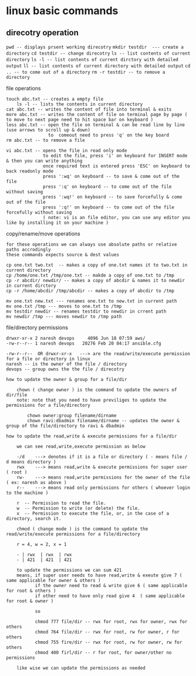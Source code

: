 # linux basic commands

## direcotry operation 

`pwd -- displays prsent working direcotry`
`mkdir testdir  --- create a directory` 
`cd testdir -- change direcotry`
`ls -- list contents of current directory`
`ls -l -- list contents of current dirctory with detailed output`
`ll -- list contents of current directory with detailed output`
`cd .. -- to come out of a directory` 
`rm -r testdir -- to remove a directory`
	

file operations 

	touch abc.txt -- creates a empty file 
        ls -l -- lists the contents in current directory
	cat abc.txt -- writes the content of file into terminal & exits 
	more abc.txt -- writes the content of file on terminal page by page ( to move to next page need to hit space bar on keyboard )
	less abc.txt -- open the file on terminal & can be read line by line (use arrows to scroll up & down) 		  
	                to 	comeout need to press 'q' on the key board
	rm abc.txt -- to remove a file 
	
	vi abc.txt -- opens the file in read only mode
				  to edit the file, press 'i' on keyboard for INSERT mode & then you can write anything
				  once required text is entered press 'ESC' on keyboard to back readonly mode
				  press ':wq' on keyboard -- to save & come out of the file
				  press ':q' on keyboard -- to come out of the file without saving
				  press ':wq!' on keyboard -- to save forcefully & come out of the file
				  press ':q!' on keyboard -- to come out of the file forcefully without saving
	              ( note: vi is an file editor, you can use any editor you like by installing it on your machine )

copy/rename/move operations 

	for these operations we can always use absolute paths or relative paths accrodingly 
	these commands expects source & dest values 
	
	cp one.txt two.txt  -- makes a copy of one.txt names it to two.txt in current directory
	cp /home/one.txt /tmp/one.txt -- makde a copy of one.txt to /tmp 
	cp -r abcdir/ newdir/ -- makes a copy of abcdir & names it to newdir in current dirctory 
	cp -r /home/abcdir /tmp/abcdir -- makes a copy of abcdir to /tmp
	
	mv one.txt new.txt --- renames one.txt to new.txt in current path
	mv one.txt /tmp --- moves to one.txt to /tmp
	mv testdir newdir -- renames testdir to newdir in crrent path 
	mv newdir /tmp --- moves newdir to /tmp path


file/directory permissions 

	drwxr-xr-x 2 naresh devops     4096 Jun 18 07:59 aws/
	-rw-r--r-- 1 naresh devops   20276 Feb 20 04:17 ansible.cfg

	-rw-r--r--  OR drwxr-xr-x   ---> are the read/write/execute permission for a file or directory in linux 
	naresh -- is the owner of the file / directory 
	devops -- group owns the the file / direcotry 
	
	how to update the owner & group for a file/dir 

		chown ( change owner ) is the command to update the owners of dir/file 
		note: note that you need to have previliges to update the permissions for a file/directory
		
			chown owner:group filename/dirname
			chown ravi:dbadmin filename/dirname -- updates the owner & group of the file/directory to ravi & dbadmin
	
	how to update the read,write & execute permissions for a file/dir
	
		we can see read,write,execute permission as below 
	
		-/d    ---> denotes if it is a file or directory ( - means file / d means directory ) 
		rwx    ---> means read,write & execute permissions for super user ( root )
		rw-    ---> means read,write permissions for the owner of the file ( ex: naresh as above )  
		r--    ---> means read only permissions for others ( whoever login to the machine ) 
    
		r  -- Permission to read the file.
		w  -- Permission to write (or delete) the file.
		x  -- Permission to execute the file, or, in the case of a directory, search it.
	
		chmod ( change mode ) is the command to update the read/write/execute permissions for a file/directory
		
		r = 4, w = 2, x = 1
		
		- | rwx  | rwx  | rwx
		- | 421  | 421  | 421
		
		to update the permissions we can sum 421 
		means, if super user needs to have read,write & exeute give 7 ( same applicable for owner & others )
		       if the owner need to read & write give 6 ( same applicable for root & others )
			   if other need to have only read give 4  ( same applicable for root & owner )
			   
			   so 
			   
			   chmod 777 file/dir -- rwx for root, rwx for owner, rwx for others 
			   chmod 764 file/dir -- rwx for root, rw for owner, r for others 
			   chmod 755 fire/dir -- rwx for root, rw for owner, rw for others
			   chmod 400 firl/dir -- r for root, for owner/other no permissions
			   
		like wise we can update the permissions as needed

